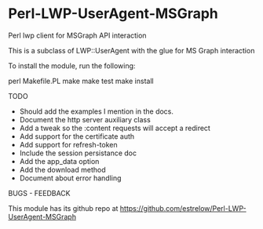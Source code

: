 # Perl-LWP-UserAgent-MSGraph
Perl lwp client for MSGraph API interaction

This is a subclass of LWP::UserAgent with the glue for MS Graph interaction

To install the module, run the following:

   perl Makefile.PL
   make
   make test
   make install

TODO

- Should add the examples I mention in the docs.
- Document the http server auxiliary class
- Add a tweak so the :content requests will accept a redirect
- Add support for the certificate auth
- Add support for refresh-token
- Include the session persistance doc
- Add the app_data option
- Add the download method
- Document about error handling

BUGS - FEEDBACK

This module has its github repo at <https://github.com/estrelow/Perl-LWP-UserAgent-MSGraph>


